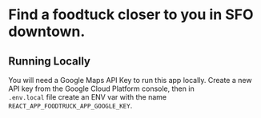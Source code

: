 # Find a foodtuck closer to you in SFO downtown.

## Running Locally

You will need a Google Maps API Key to run this app locally.
Create a new API key from the Google Cloud Platform console, then in  
`.env.local` file create an ENV var with the name `REACT_APP_FOODTRUCK_APP_GOOGLE_KEY`.
